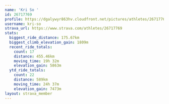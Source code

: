 ```yaml
---
name: 'Kri So '
id: 26717769
profile: https://dgalywyr863hv.cloudfront.net/pictures/athletes/26717769/7761026/14/large.jpg
username: kri-so
strava_url: https://www.strava.com/athletes/26717769
stats:
  biggest_ride_distance: 175.67km
  biggest_climb_elevation_gain: 1809m
  recent_ride_totals:
    count: 17
    distance: 455.46km
    moving_time: 19h 32m
    elevation_gain: 5863m
  ytd_ride_totals:
    count: 22
    distance: 589km
    moving_time: 24h 37m
    elevation_gain: 7473m
layout: strava_member
--- 
```

